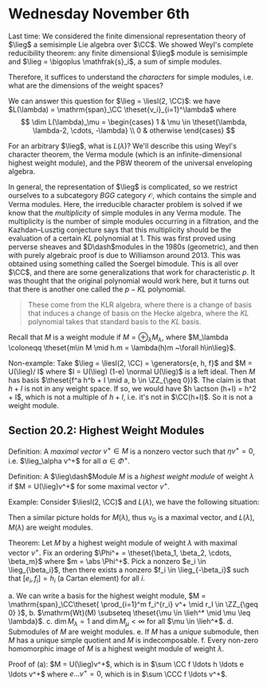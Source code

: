# Wednesday November 6th

Last time: 
We considered the finite dimensional representation theory of $\lieg$ a semisimple Lie algebra over $\CC$.
We showed Weyl's complete reducibility theorem: any finite dimensional $\lieg$ module is semisimple and $\lieg = \bigoplus \mathfrak{s}_i$, a sum of simple modules.

Therefore, it suffices to understand the *characters* for simple modules, i.e. what are the dimensions of the weight spaces?

We can answer this question for $\lieg = \liesl(2, \CC)$: we have $L(\lambda) = \mathrm{span}_\CC \theset{v_i}_{i=1}^\lambda$ where
$$
\dim L(\lambda)_\mu = \begin{cases} 1 & \mu \in \theset{\lambda, \lambda-2, \cdots, -\lambda} \\ 0 & otherwise \end{cases}
$$

For an arbitrary $\lieg$, what is $L(\lambda)$? We'll describe this using Weyl's character theorem, the Verma module (which is an infinite-dimensional highest weight module), and the PBW theorem of the universal enveloping algebra.

In general, the representation of $\lieg$ is complicated, so we restrict ourselves to a subcategory $BGG$ category $\mathcal O$, which contains the simple and Verma modules.
Here, the irreducible character problem is solved if we know that the *multiplicity* of simple modules in any Verma module. 
The multiplicity is the number of simple modules occurring in a filtration, and the Kazhdan–Lusztig conjecture says that this multiplicity should be the evaluation of a certain $KL$ polynomial at 1.
This was first proved using perverse sheaves and $D\dash$modules in the 1980s (geometric), and then with purely algebraic proof is due to Williamson around 2013.
This was obtained using something called the Soergel bimodule.
This is all over $\CC$, and there are some generalizations that work for characteristic $p$. 
It was thought that the original polynomial would work here, but it turns out that there is another one called the $p-KL$ polynomial.

> These come from the KLR algebra, where there is a change of basis that induces a change of basis on the Hecke algebra, where the $KL$ polynomial takes that standard basis to the $KL$ basis.

Recall that $M$ is a weight module if $M = \oplus_\lambda M_\lambda$, where $M_\lambda \coloneqq \theset{m\in M \mid h.m = \lambda(h)m ~\forall h\in\lieg}$.

Non-example:
Take $\lieg = \liesl(2, \CC) = \generators{e, h, f}$ and $M = U(\lieg)/ I$ where $I = U(\lieg) (1-e) \normal U(\lieg)$ is a left ideal.
Then $M$ has basis $\theset{f^a h^b + I \mid a, b \in \ZZ_{\geq 0}}$.
The claim is that $h + I$ is not in any weight space.
If so, we would have $h \actson (h+I) = h^2 + I$, which is not a multiple of $h +I$, i.e. it's not in $\CC(h+I)$.
So it is not a weight module.

## Section 20.2: Highest Weight Modules

Definition:
A *maximal vector* $v^+ \in M$ is a nonzero vector such that $\eta v^+ = 0$, i.e. $\lieg_\alpha v^+$ for all $\alpha \in \Phi^+$.

Definition:
A $\lieg\dash$Module $M$ is a *highest weight module* of weight $\lambda$ if $M = U(\lieg)v^+$ for some maximal vector $v^+$.

Example:
Consider $\liesl(2, \CC)$ and $L(\lambda)$, we have the following situation:

<!--```{=latex}-->
<!--\begin{tikzcd}-->
<!--0                                                                    \\-->
<!--v_0 \arrow[u, "e"', bend right] \arrow[d, "f"', bend right]          \\-->
<!--v_1 \arrow[u, "e"', bend right] \arrow[d, "f"', bend right]          \\-->
<!--v_2 \arrow[u, "e"', bend right] \arrow[d, "f"', bend right]          \\-->
<!--\vdots \arrow[d, "f"', bend right]                                   \\-->
<!--v_{-\lambda} \arrow[u, "e"', bend right] \arrow[d, "f"', bend right] \\-->
<!--\end{tikzcd}-->
<!--```-->


Then a similar picture holds for $M(\lambda)$, thus $v_0$ is a maximal vector, and $L(\lambda), M(\lambda)$ are weight modules.

Theorem:
Let $M$ by a highest weight module of weight $\lambda$ with maximal vector $v^+$. 
Fix an ordering $\Phi^+ = \theset{\beta_1, \beta_2, \cdots, \beta_m}$ where $m = \abs \Phi^+$.
Pick a nonzero $e_i \in \lieg_{\beta_i}$, then there exists a nonzero $f_i \in \lieg_{-\beta_i}$ such that $[e_i, f_i] = h_i$ (a Cartan element) for all $i$.

a. We can write a basis for the highest weight module, $M = \mathrm{span}_\CC\theset{ \prod_{i=1}^m f_i^{r_i} v^+  \mid r_I \in \ZZ_{\geq 0} }$, 
b. $\mathrm{Wt}(M) \subseteq \theset{\mu \in \lieh^* \mid \mu \leq \lambda}$.
c. $\dim M_\lambda = 1$ and $\dim M_\mu < \infty$ for all $\mu \in \lieh^*$.
d. Submodules of $M$ are weight modules.
e. If $M$ has a *unique* submodule, then $M$ has a unique simple quotient and $M$ is indecomposable.
f. Every non-zero homomorphic image of $M$ is a highest weight module of weight $\lambda$.

Proof of (a):
$M = U(\lieg)v^+$, which is in $\sum \CC f \ldots h \ldots e \ldots v^+$ where $e\ldots v^+ = 0$, which is in $\sum \CCC f \ldots v^+$.



